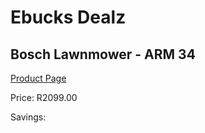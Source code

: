 
# Ebucks Dealz
## Bosch Lawnmower - ARM 34
[Product Page](https://www.ebucks.com/web/shop/productSelected.do?prodId=1199978260&catId=363410833)

Price: R2099.00

Savings: 


	